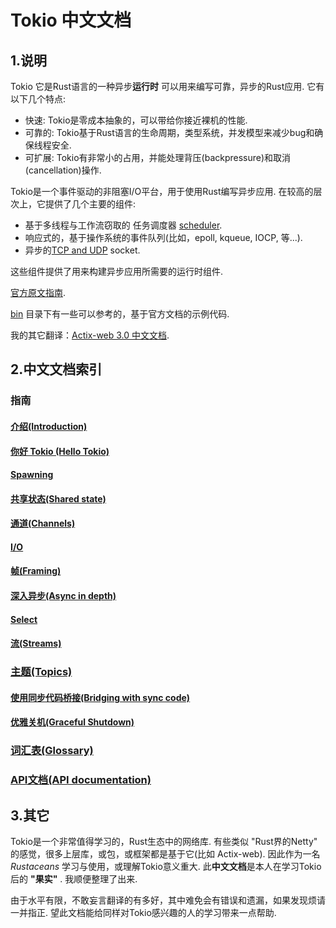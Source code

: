 # Tokio 中文文档
## 1.说明
Tokio 它是Rust语言的一种异步**运行时** 可以用来编写可靠，异步的Rust应用. 它有以下几个特点:
* 快速: Tokio是零成本抽象的，可以带给你接近裸机的性能.
* 可靠的: Tokio基于Rust语言的生命周期，类型系统，并发模型来减少bug和确保线程安全.
* 可扩展: Tokio有非常小的占用，并能处理背压(backpressure)和取消(cancellation)操作.

Tokio是一个事件驱动的非阻塞I/O平台，用于使用Rust编写异步应用. 在较高的层次上，它提供了几个主要的组件:
* 基于多线程与工作流窃取的 任务调度器 [scheduler](https://docs.rs/tokio/latest/tokio/runtime/index.html).
* 响应式的，基于操作系统的事件队列(比如，epoll, kqueue, IOCP, 等...).
* 异步的[TCP and UDP](https://docs.rs/tokio/latest/tokio/net/index.html) socket.

这些组件提供了用来构建异步应用所需要的运行时组件.

[官方原文指南](https://tokio.rs/tokio/tutorial).

[bin](src/bin) 目录下有一些可以参考的，基于官方文档的示例代码.

我的其它翻译：[Actix-web 3.0 中文文档](https://github.com/dslchd/actix-web3-CN-doc).

## 2.中文文档索引

### 指南
#### [介绍(Introduction)](doc/Introduction.md)
#### [你好 Tokio (Hello Tokio)](doc/HelloTokio.md)
#### [Spawning](doc/Spawning.md)
#### [共享状态(Shared state)](doc/SharedState.md)
#### [通道(Channels)](doc/Channels.md)
#### [I/O](doc/IO.md)
#### [帧(Framing)](doc/Framing.md)
#### [深入异步(Async in depth)](doc/AsyncInDepth.md)
#### [Select](doc/Select.md)
#### [流(Streams)](doc/Streams.md)
### [主题(Topics)](doc/Topics.md)
#### [使用同步代码桥接(Bridging with sync code)](doc/BridgingWithSyncCode.md)
#### [优雅关机(Graceful Shutdown)](doc/GracefulShutdown.md)
### [词汇表(Glossary)](doc/Glossary.md)
### [API文档(API documentation)](https://docs.rs/tokio)

## 3.其它
Tokio是一个非常值得学习的，Rust生态中的网络库. 有些类似 "Rust界的Netty" 的感觉，很多上层库，或包，或框架都是基于它(比如 Actix-web).
因此作为一名 _Rustaceans_ 学习与使用，或理解Tokio意义重大. 此**中文文档**是本人在学习Tokio后的 **"果实"** . 我顺便整理了出来.

由于水平有限，不敢妄言翻译的有多好，其中难免会有错误和遗漏，如果发现烦请一并指正. 望此文档能给同样对Tokio感兴趣的人的学习带来一点帮助.
